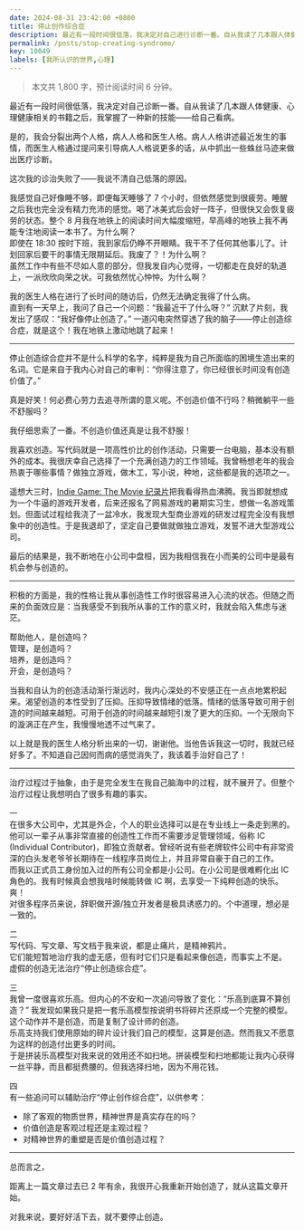 ```yaml
---
date: 2024-08-31 23:42:00 +0800
title: 停止创作综合症
description: 最近有一段时间很低落，我决定对自己进行诊断一番。自从我读了几本跟人体健康、心理健康相关的书籍之后，我掌握了一种新的技能——给自己看病。是的，我会分裂出两个人格，病人人格和医生人格。病人人格讲述最近发生的事情，而医生人格通过提问来引导病人人格说更多的话，从中抓出一些蛛丝马迹来做出医疗诊断。
permalink: /posts/stop-creating-syndrome/
key: 10049
labels: [我所认识的世界,心理]
---
```



> 本文共 1,800 字，预计阅读时间 6 分钟。

最近有一段时间很低落，我决定对自己诊断一番。自从我读了几本跟人体健康、心理健康相关的书籍之后，我掌握了一种新的技能——给自己看病。

是的，我会分裂出两个人格，病人人格和医生人格。病人人格讲述最近发生的事情，而医生人格通过提问来引导病人人格说更多的话，从中抓出一些蛛丝马迹来做出医疗诊断。

这次我的诊治失败了——我说不清自己低落的原因。

我感觉自己好像睡不够，即便每天睡够了 7 个小时，但依然感觉到很疲劳。睡醒之后我也完全没有精力充沛的感觉。喝了冰美式后会好一阵子，但很快又会恢复疲劳的状态。整个 8 月我在地铁上的阅读时间大幅度缩短，早高峰的地铁上我不再能专注地阅读一本书了。为什么啊？<br/>
即使在 18:30 按时下班，我到家后仍睁不开眼睛。我干不了任何其他事儿了。计划回家后要干的事情无限期延后。我废了？！为什么啊？<br/>
虽然工作中有些不尽如人意的部分，但我发自内心觉得，一切都走在良好的轨道上，一派欣欣向荣之状。可我依然忧心忡忡。为什么啊？<br/>

我的医生人格在进行了长时间的随访后，仍然无法确定我得了什么病。<br/>
直到有一天早上，我问了自己一个问题：“我最近干了什么呀？” 沉默了片刻，我发出了感叹：“我好像停止创造了。” 一道闪电突然穿透了我的脑子——停止创造综合症，就是这个！我在地铁上激动地跳了起来！

---

停止创造综合症并不是什么科学的名字，纯粹是我为自己所面临的困境生造出来的名词。它是来自于我内心对自己的审判：“你得注意了，你已经很长时间没有创造价值了。”

真是好笑！何必费心劳力去追寻所谓的意义呢。不创造价值不行吗？稍微躺平一些不舒服吗？

我仔细思索了一番。不创造价值还真是让我不舒服！

我喜欢创造。写代码就是一项高性价比的创作活动，只需要一台电脑，基本没有额外的成本。我很庆幸自己选择了一个充满创造力的工作领域。我曾畅想老年的我会热衷于哪些事情？做独立游戏，做木工，写小说，种地，这些都是我的选项之一。

遥想大三时，[Indie Game: The Movie 纪录片](https://www.bilibili.com/video/BV1QW411E7W5/?spm_id_from=333.337.search-card.all.click&vd_source=64f079cab7d60162f3c7a4f9a51c6f06)把我看得热血沸腾。我当即就想成为一个牛逼的游戏开发者，后来还报名了网易游戏的暑期实习生，想做一名游戏策划。但面试过程给我浇了一盆冷水，我发现大型商业游戏的研发过程完全没有我想象中的创造性。于是我退却了，坚定自己要做就做独立游戏，发誓不进大型游戏公司。

最后的结果是，我不断地在小公司中盘桓，因为我相信我在小而美的公司中是最有机会参与创造的。

---

积极的方面是，我的性格让我从事创造性工作时很容易进入心流的状态。但随之而来的负面效应是：当我感受不到我所从事的工作的意义时，我就会陷入焦虑与迷茫。

帮助他人，是创造吗？<br/>
管理，是创造吗？<br/>
培养，是创造吗？<br/>
开会，是创造吗？

当我和自认为的创造活动渐行渐远时，我内心深处的不安感正在一点点地累积起来。渴望创造的本性受到了压抑。压抑导致情绪的低落。情绪的低落导致可用于创造的时间越来越短。可用于创造的时间越来越短引发了更大的压抑。一个无限向下的漩涡正在产生，我慢慢地透不过气来了。

以上就是我的医生人格分析出来的一切，谢谢他。当他告诉我这一切时，我就已经好多了。不知道自己因何而病的感觉消失了，我该着手治好自己了！

---

治疗过程过于抽象，由于是完全发生在我自己脑海中的过程，就不展开了。但整个治疗过程让我想明白了很多有趣的事实。

一<br/>
在很多大公司中，尤其是外企，个人的职业选择可以是在专业线上一条走到黑的。他可以一辈子从事非常直接的创造性工作而不需要涉足管理领域，俗称 IC (Individual Contributor)，即独立贡献者。曾经听说有些老牌软件公司中有非常资深的白头发老爷爷长期待在一线程序员岗位上，并且非常自豪于自己的工作。<br/>
而我以正式员工身份加入过的所有公司全都是小公司。在小公司是很难孵化出 IC 角色的。我有时候真会想我啥时候能转做 IC 啊，去享受一下纯粹创造的快乐。爽！<br/>
对很多程序员来说，辞职做开源/独立开发者是极具诱惑力的。个中道理，想必是一致的。

二<br/>
写代码、写文章、写文档于我来说，都是止痛片，是精神鸦片。<br/>
它们能短暂地治疗我的虚无感，但有时它们只是看起来像创造，而事实上不是。<br/>
虚假的创造无法治疗“停止创造综合症”。

三<br/>
我曾一度很喜欢乐高。但内心的不安和一次追问导致了变化：“乐高到底算不算创造？” 我发现如果我只是把一套乐高模型按说明书将碎片还原成一个完整的模型。这个动作并不是创造，而是复制了设计师的创造。<br/>
乐高支持我们使用原始的碎片设计我们自己的模型，这算是创造。然而我又不愿意为这样的创造付出更多的时间。<br/>
于是拼装乐高模型对我来说的效用还不如扫地。拼装模型和扫地都能让我内心获得一丝平静，而且都挺费腰的。但我选择扫地，因为不用花钱。

四<br/>
有一些追问可以辅助治疗“停止创作综合症”，以供参考：
- 除了客观的物质世界，精神世界是真实存在的吗？
- 价值创造是客观过程还是主观过程？
- 对精神世界的重塑是否是价值创造过程？

---

总而言之，

距离上一篇文章过去已 2 年有余，我很开心我重新开始创造了，就从这篇文章开始。

对我来说，要好好活下去，就不要停止创造。
